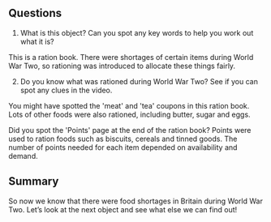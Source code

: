 ## Questions

1. What is this object? Can you spot any key words to help you work out what it is?

This is a ration book. There were shortages of certain items during World War Two, so rationing was introduced to allocate these things fairly.

2. Do you know what was rationed during World War Two? See if you can spot any clues in the video.

You might have spotted the 'meat' and 'tea' coupons in this ration book. Lots of other foods were also rationed, including butter, sugar and eggs.

Did you spot the 'Points' page at the end of the ration book? Points were used to ration foods such as biscuits, cereals and tinned goods. The number of points needed for each item depended on availability and demand.

## Summary

So now we know that there were food shortages in Britain during World War Two. Let’s look at the next object and see what else we can find out!